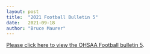 ```yaml
---
layout: post
title:  "2021 Football Bulletin 5"
date:   2021-09-18
author: "Bruce Maurer"
---
```


[Please click here to view the OHSAA Football bulletin
5](https://storage.googleapis.com/ohsaa-websites/bulletins/2021/2021-bulletin-5.pdf).
